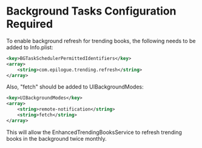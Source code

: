 # Background Tasks Configuration Required

To enable background refresh for trending books, the following needs to be added to Info.plist:

```xml
<key>BGTaskSchedulerPermittedIdentifiers</key>
<array>
    <string>com.epilogue.trending.refresh</string>
</array>
```

Also, "fetch" should be added to UIBackgroundModes:

```xml
<key>UIBackgroundModes</key>
<array>
    <string>remote-notification</string>
    <string>fetch</string>
</array>
```

This will allow the EnhancedTrendingBooksService to refresh trending books in the background twice monthly.